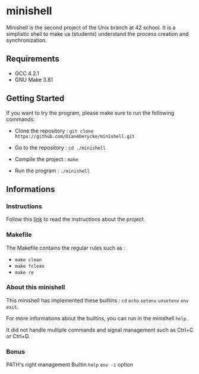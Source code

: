 # minishell

Minishell is the second project of the Unix branch at 42 school. It is a simplistic shell to make us (students) understand the process creation and synchronization.

## Requirements

- GCC 4.2.1
- GNU Make 3.81

## Getting Started

If you want to try the program, please make sure to run the following commands:

- Clone the repository : `git clone https://github.com/DianeDerycke/minishell.git`

- Go to the repository : `cd ./minishell`

- Compile the project : `make`

- Run the program : `./minishell`

## Informations

### Instructions
Follow this [link](https://github.com/DianeDerycke/minishell/blob/master/minishell.en.pdf) to read the instructions about the project.

### Makefile
The Makefile contains the regular rules such as :
- `make clean`
- `make fclean`
- `make re`

### About this minishell
This minishell has implemented these builtins : `cd` `echo` `setenv` `unsetenv` `env` `exit`.

For more informations about the builtins, you can run in the minishell `help`.

It did not handle multiple commands and signal management such as Ctrl+C or Ctrl+D.

### Bonus
PATH's right management
Builtin `help`
`env -i` option
